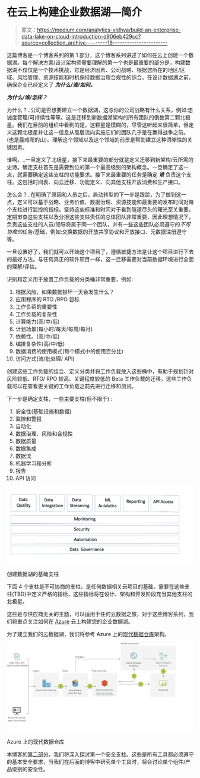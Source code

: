 # 在云上构建企业数据湖—简介

> 原文：<https://medium.com/analytics-vidhya/build-an-enterprise-data-lake-on-cloud-introduction-d906eb429cc?source=collection_archive---------18----------------------->

这篇博客是一个博客系列的第 1 部分，这个博客系列讲述了如何在云上创建一个数据湖。每个解决方案/设计架构师需要理解的第一个也是最重要的部分是，构建数据湖不仅仅是一个技术挑战，它是经济因素、公司战略、根据您所在的地区/区域、风险管理、资源技能和时机保持数据治理合规性的综合。在设计数据湖之前，确保企业已经定义了 ***为什么/谁/如何。***

***为什么/谁/怎样？***

为什么？..公司是否想要建立一个数据湖，这与你的公司战略有什么关系，例如:忠诚度管理/可持续性等等。这是迁移到新数据湖架构的所有团队的倒数第二颗北极星。我们在目前的组织中看到的是，这颗星是模糊的，尽管这听起来很简单，但定义这颗北极星并让这一信息从高层流向实施它们的团队几乎是在赢得战争之前。(也是最难爬的山)。理解这个领域以及这个领域的前景是帮助建立这种清晰性的关键因素。

谁啊。..一旦定义了北极星，接下来最重要的部分就是定义迁移到新架构/云所需的史诗。确定支柱首先是需要到位的第一个最高级别的架构概念。一旦确定了这一点，就需要确定这些支柱的功能要求。接下来最重要的任务是确定 ***谁*** 负责这个支柱。这包括时间表、向云迁移、功能定义、向其他支柱开放消费和生产接口。

怎么会？..在明确了原因和人员之后，启动转型的下一步是跟踪，为了做到这一点，定义可以基于战略、业务价值、数据治理、资源技能和最重要的发布时间对每个支柱进行监控的指标。坚持这些标准和时间对于看到隧道尽头的曙光至关重要。定期审查这些支柱以及分担这些支柱责任的总体团队非常重要，因此理想情况下，负责这些支柱的人员/领导将属于同一个团队，并有一些这些团队必须遵守的*不可协商的*任务/基础，例如:交换数据的开放共享协议和开放接口、元数据注册遵守等。

一旦设置好了，我们就可以开始这个项目了，遵循敏捷方法是让这个项目进行下去的最好方法。与任何真正的软件项目一样，这一迁移需要对当前数据环境进行全面的理解/评估。

识别和定义用于放置工作负载的分类桶非常重要，例如:

1.  根据风险，如果数据损坏一天会发生什么？
2.  应用程序的 RTO /RPO 目标
3.  工作负荷的重要性
4.  工作负载的复杂性
5.  计算能力(高/中/低)
6.  计划场景(每小时/每天/每周/每月)
7.  依赖性。(高/中/低)
8.  编排复杂性(高/中/低)
9.  数据消费的使用模式(每个模式中的使用百分比)
10.  访问方式(流/批处理/ API)

创建这些工作负载的组合、定义分类并将工作负载放入这些桶中，有助于规划针对风险较低、RTO/ RPO 较高、关键程度较低的 Beta 工作负载的迁移，这些工作负载可以在查看更关键的工作负载之前先进行迁移和测试。

下一步是确定支柱，一些主要支柱(但不限于) :

1.  安全性(基础设施和数据)
2.  监控和警报
3.  自动化
4.  数据治理、风险和合规性
5.  数据质量
6.  数据集成
7.  数据流
8.  机器学习和分析
9.  报告
10.  API 访问

![](img/f63214ff3f0866b26bc599f6a6b4dfa3.png)

创建数据湖的基础支柱

下面 4 个支柱是不可协商的支柱，是任何数据相关云项目的基础。需要在这些支柱(TBD)中定义严格的指标，这些指标将在设计、架构和开发阶段充当其他支柱的北极星。

这些是与供应商无关的主题，可以适用于任何云数据之旅，对于这些博客系列，我们将重点关注如何在 [Azure](https://azure.microsoft.com/en-gb/) 云上构建您的企业数据湖。

为了建立我们的云数据湖，我们将参考 Azure 上的[现代数据仓库](https://docs.microsoft.com/en-us/azure/architecture/solution-ideas/articles/modern-data-warehouse)架构。

![](img/bc5147b06ba2bc321848606929848385.png)

Azure 上的现代数据仓库

本博客的[第二部分](/@sarathsasi87/building-an-enterprise-data-lake-on-cloud-security-9817e526bfd0)，我们将深入探讨第一个安全支柱。这些是所有工具都必须遵守的基本安全要求，当我们在后面的博客中研究单个工具时，将会讨论单个组件/产品级别的安全性。
